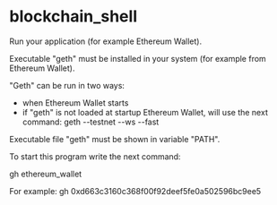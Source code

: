# blockchain_shell

Run your application (for example Ethereum Wallet).

Executable "geth" must be installed in your system (for example from Ethereum Wallet). 

"Geth" can be run in two ways: 
- when Ethereum Wallet starts
- if "geth" is not loaded at startup Ethereum Wallet, will use the next command: geth --testnet --ws --fast 

Executable file "geth" must be shown in variable "PATH".

To start this program write the next command:

gh ethereum_wallet

For example: gh 0xd663c3160c368f00f92deef5fe0a502596bc9ee5

